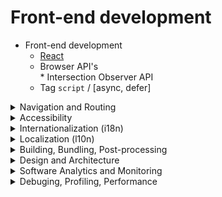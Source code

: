 # Front-end development

* Front-end development
  - [React](https://github.com/DemjanUA/Things-I-Don-t-Know-as-of-2021/blob/main/react.md)
  <ul>
    <li>Browser API's</li>
      * Intersection Observer API
  <li>Tag <code>script</code> / [async, defer]</li>
  </ul>

<details>
  <summary>Navigation and Routing</summary>
  <ul>
    <li>- - -</li>
  </ul>
</details>

<details>
  <summary>Accessibility</summary>
  <ul>
    <li>WCAG 2</li>
  </ul>
</details>

<details>
  <summary>Internationalization (i18n)</summary>
  <ul>
    <li>- - -</li>
  </ul>
</details>

<details>
  <summary>Localization (l10n)</summary>
  <ul>
    <li>- - -</li>
  </ul>
</details>

<details>
  <summary>Building, Bundling, Post-processing</summary>
  <ul>
    <li>Webpack</li>
    <li>Vitejs</li>
  </ul>
</details>

<details>
  <summary>Design and Architecture</summary>
  <ul>
    <li>Microfrontend</li>
  </ul>
</details>

<details>
  <summary>Software Analytics and Monitoring</summary>
  <ul>
    <li>Webpack</li>
    <li>Vitejs</li>
  </ul>
</details>

<details>
  <summary>Debuging, Profiling, Performance</summary>
  <ul>
    <li>Webpack</li>
    <li>Vitejs</li>
  </ul>
</details>
